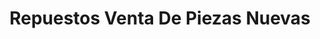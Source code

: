 ---
title: "Repuestos Venta De Piezas Nuevas"
url: /bonao/repuestos-venta-de-piezas-nuevas/
shop: piezas de automóviles
---